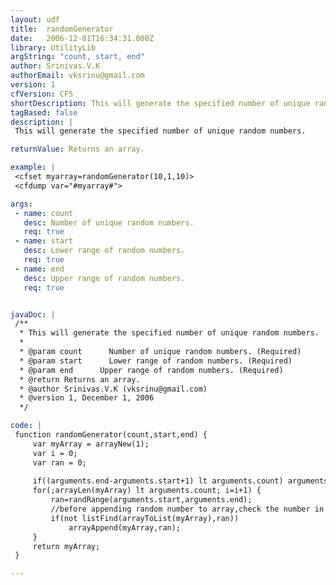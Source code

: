 ```yaml
---
layout: udf
title:  randomGenerator
date:   2006-12-01T16:34:31.000Z
library: UtilityLib
argString: "count, start, end"
author: Srinivas.V.K
authorEmail: vksrinu@gmail.com
version: 1
cfVersion: CF5
shortDescription: This will generate the specified number of unique random numbers.
tagBased: false
description: |
 This will generate the specified number of unique random numbers.

returnValue: Returns an array.

example: |
 <cfset myarray=randomGenerator(10,1,10)>
 <cfdump var="#myarray#">

args:
 - name: count
   desc: Number of unique random numbers.
   req: true
 - name: start
   desc: Lower range of random numbers.
   req: true
 - name: end
   desc: Upper range of random numbers.
   req: true


javaDoc: |
 /**
  * This will generate the specified number of unique random numbers.
  * 
  * @param count      Number of unique random numbers. (Required)
  * @param start      Lower range of random numbers. (Required)
  * @param end      Upper range of random numbers. (Required)
  * @return Returns an array. 
  * @author Srinivas.V.K (vksrinu@gmail.com) 
  * @version 1, December 1, 2006 
  */

code: |
 function randomGenerator(count,start,end) {
     var myArray = arrayNew(1);
     var i = 0;
     var ran = 0;
             
     if((arguments.end-arguments.start+1) lt arguments.count) arguments.count = arguments.end-arguments.start+1;
     for(;arrayLen(myArray) lt arguments.count; i=i+1) {
         ran=randRange(arguments.start,arguments.end);
         //before appending random number to array,check the number in array
         if(not listFind(arrayToList(myArray),ran)) 
             arrayAppend(myArray,ran);
     }
     return myArray;
 }

---
```


